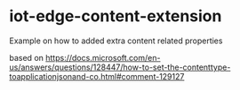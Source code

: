 # iot-edge-content-extension
Example on how to added extra content related properties  

based on https://docs.microsoft.com/en-us/answers/questions/128447/how-to-set-the-contenttype-toapplicationjsonand-co.html#comment-129127
